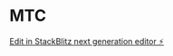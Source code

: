 # MTC

[Edit in StackBlitz next generation editor ⚡️](https://stackblitz.com/~/github.com/Giancarlol/MTC)